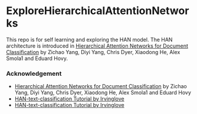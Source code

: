 # ExploreHierarchicalAttentionNetworks
This repo is for self learning and exploring the HAN model. The HAN architecture is introduced in [Hierarchical Attention Networks for Document Classification](https://www.cs.cmu.edu/~diyiy/docs/naacl16.pdf) by Zichao Yang, Diyi Yang, Chris Dyer, Xiaodong He, Alex Smola1 and Eduard Hovy.

### Acknowledgement
* [Hierarchical Attention Networks for Document Classification](https://www.cs.cmu.edu/~diyiy/docs/naacl16.pdf) by Zichao Yang, Diyi Yang, Chris Dyer, Xiaodong He, Alex Smola1 and Eduard Hovy<br />
* [HAN-text-classification Tutorial by Irvinglove](https://blog.csdn.net/Irving_zhang/article/details/77868620)<br />
* [HAN-text-classification Tutorial by Irvinglove](https://github.com/Irvinglove/HAN-text-classification) <br />

